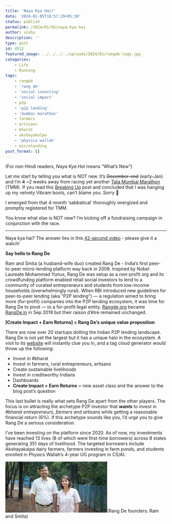 ```yaml
---
title: 'Naya Kya Hai?'
date: '2024-01-05T18:57:29+05:30'
status: publish
permalink: /2024/01/05/naya-kya-hai
author: vishy
description: ''
type: post
id: 4512
featured_image: ../../../../uploads/2024/01/rangde-logo.jpg
categories: 
    - Life
    - Running
tags: 
    - rangde
    - 'rang de'
    - 'social investing'
    - 'social impact'
    - p2p
    - 'p2p lending'
    - 'mumbai marathon'
    - farmers
    - artisans
    - bharat
    - akshayakalpa
    - 'physics wallah'
    - microlending
post_format: []
---
```


(For non-Hindi readers, *Naya Kya Hai* means “What’s New”)

Let me start by telling you what is NOT new. It’s ~~December-end~~ (early-Jan) and I’m ~~4~~ ~2 weeks away from racing yet another [Tata Mumbai Marathon](https://tatamumbaimarathon.procam.in/) (TMM). If you read this [Breaking Up](https://www.ulaar.com/2023/05/21/breaking-up/) post and concluded that I was hanging up my velvety Vibram boots, can’t blame you. Sorry 🙂

I emerged from that 4-month ‘sabbatical’ thoroughly energized and promptly registered for TMM. 

You know what else is NOT new? I’m kicking off a fundraising campaign in conjunction with the race.

******

Naya kya hai? The answer lies in this [42-second video](https://www.youtube.com/watch?v=fGBEteqN2es) - please give it a watch!

**Say hello to Rang De**

Ram and Smita (a husband-wife duo) created Rang De - India’s first peer-to-peer micro-lending platform way back in 2008. Inspired by Nobel Laureate Mohammad Yunus, Rang De was setup as a non-profit org and its crowdfunding platform enabled retail social investors to lend to a community of curated entrepreneurs and students from low-income households (overwhelmingly rural). When RBI introduced new guidelines for peer-to-peer lending (aka “P2P lending”) — a regulation aimed to bring more (for-profit) companies into the P2P lending ecosystem, it was time for Rang De to pivot — to a for-profit legal entity. [Rangde.org](http://Rangde.org) became [RangDe.in](http://RangDe.in) in Sep 2019 but their raison d’être remained unchanged. 

**[Create Impact + Earn Returns] = Rang De’s unique value proposition**

There are now over 20 startups dotting the Indian P2P lending landscape. Rang De is not yet the largest but it has a unique halo in the ecosystem. A visit to its [website](https://rangde.in/) will instantly clue you in, and a tag cloud generator would throw up the following:

- Invest in #bharat
- Invest in farmers, rural entrepreneurs, artisans
- Create sustainable livelihoods
- Invest in creditworthy Indians
- Dashboards
- **Create Impact + Earn Returns** = new asset class and the answer to the blog post’s question

This last bullet is really what sets Rang De apart from the other players. The focus is on attracting the archetype P2P investor that ***wants*** to invest in *#bharat entrepreneurs, farmers and artisans* while  getting a reasonable financial return (6%). If this archetype sounds like you, I’d urge you to give Rang De a serious consideration. 

I’ve been investing on the platform since 2020. As of now, my investments have reached 13 lives (8 of which were first-time borrowers) across 8 states generating 351 days of livelihood. The targeted borrowers include Akshayakalpa dairy farmers, farmers investing in farm ponds, and students enrolled in Physics Wallah’s 4-year UG program in CS/AI.

![rangde-founders2.jpeg](../../../../uploads/2024/01/rangde-founders2.jpeg)(Rang De founders: Ram and Smita)

